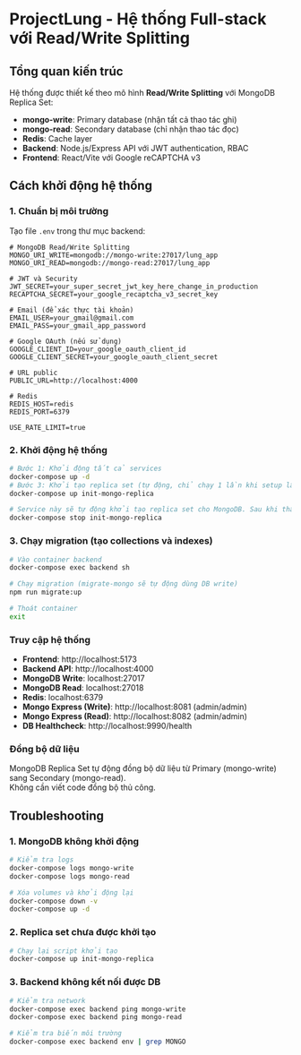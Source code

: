 # ProjectLung - Hệ thống Full-stack với Read/Write Splitting

## Tổng quan kiến trúc

Hệ thống được thiết kế theo mô hình **Read/Write Splitting** với MongoDB Replica Set:

- **mongo-write**: Primary database (nhận tất cả thao tác ghi)
- **mongo-read**: Secondary database (chỉ nhận thao tác đọc)  
- **Redis**: Cache layer
- **Backend**: Node.js/Express API với JWT authentication, RBAC
- **Frontend**: React/Vite với Google reCAPTCHA v3

## Cách khởi động hệ thống

### 1. Chuẩn bị môi trường

Tạo file `.env` trong thư mục backend:

```env
# MongoDB Read/Write Splitting
MONGO_URI_WRITE=mongodb://mongo-write:27017/lung_app
MONGO_URI_READ=mongodb://mongo-read:27017/lung_app

# JWT và Security
JWT_SECRET=your_super_secret_jwt_key_here_change_in_production
RECAPTCHA_SECRET=your_google_recaptcha_v3_secret_key

# Email (để xác thực tài khoản)
EMAIL_USER=your_gmail@gmail.com
EMAIL_PASS=your_gmail_app_password

# Google OAuth (nếu sử dụng)
GOOGLE_CLIENT_ID=your_google_oauth_client_id
GOOGLE_CLIENT_SECRET=your_google_oauth_client_secret

# URL public
PUBLIC_URL=http://localhost:4000

# Redis
REDIS_HOST=redis
REDIS_PORT=6379

USE_RATE_LIMIT=true
```


### 2. Khởi động hệ thống

```bash
# Bước 1: Khởi động tất cả services
docker-compose up -d
# Bước 3: Khởi tạo replica set (tự động, chỉ chạy 1 lần khi setup lần đầu)
docker-compose up init-mongo-replica

# Service này sẽ tự động khởi tạo replica set cho MongoDB. Sau khi thấy log "ok" hoặc không còn lỗi, bạn có thể dừng service này:
docker-compose stop init-mongo-replica
```

### 3. Chạy migration (tạo collections và indexes)

```bash
# Vào container backend
docker-compose exec backend sh

# Chạy migration (migrate-mongo sẽ tự động dùng DB write)
npm run migrate:up

# Thoát container
exit
```

### Truy cập hệ thống

- **Frontend**: http://localhost:5173
- **Backend API**: http://localhost:4000
- **MongoDB Write**: localhost:27017
- **MongoDB Read**: localhost:27018
- **Redis**: localhost:6379
- **Mongo Express (Write)**: http://localhost:8081 (admin/admin)
- **Mongo Express (Read)**: http://localhost:8082 (admin/admin)
- **DB Healthcheck**: http://localhost:9990/health

### Đồng bộ dữ liệu

MongoDB Replica Set tự động đồng bộ dữ liệu từ Primary (mongo-write) sang Secondary (mongo-read).  
Không cần viết code đồng bộ thủ công.

## Troubleshooting

### 1. MongoDB không khởi động

```bash
# Kiểm tra logs
docker-compose logs mongo-write
docker-compose logs mongo-read

# Xóa volumes và khởi động lại
docker-compose down -v
docker-compose up -d
```

### 2. Replica set chưa được khởi tạo

```bash
# Chạy lại script khởi tạo
docker-compose up init-mongo-replica
```

### 3. Backend không kết nối được DB

```bash
# Kiểm tra network
docker-compose exec backend ping mongo-write
docker-compose exec backend ping mongo-read

# Kiểm tra biến môi trường
docker-compose exec backend env | grep MONGO
```
